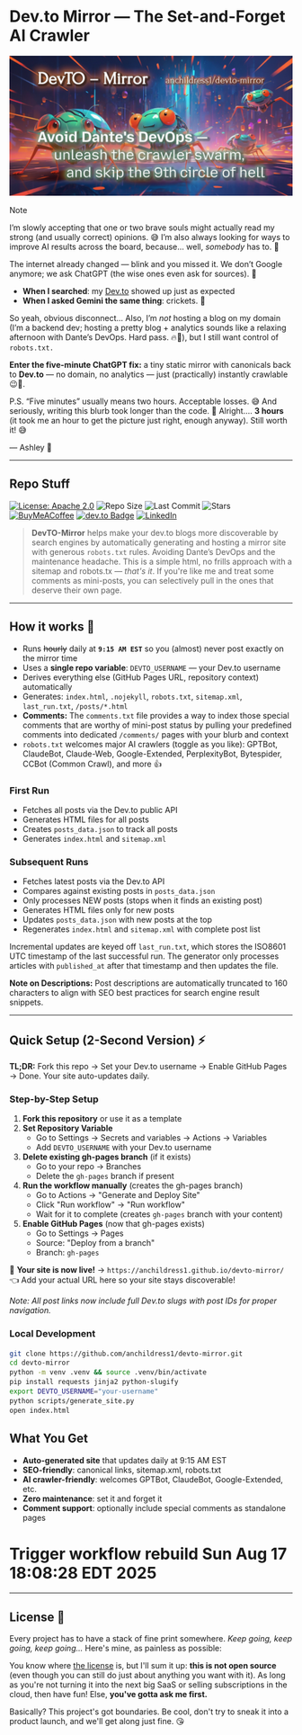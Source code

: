 # Dev\.to Mirror — The Set-and-Forget AI Crawler

![anchildress1/devto-mirror social card: A colorful crawler](https://github.com/anchildress1/devto-mirror/blob/main/assets/devto-mirror.jpg)

> [!NOTE]
>
> I’m slowly accepting that one or two brave souls might actually read my strong (and usually correct) opinions. 😅 I’m also always looking for ways to improve AI results across the board, because... well, _somebody_ has to. 🧠
>
> The internet already changed — blink and you missed it. We don’t Google anymore; we ask ChatGPT (the wise ones even ask for sources). 🤖
>  - **When I searched**: my [Dev.to](https://dev.to/anchildress1) showed up just as expected
>  - **When I asked Gemini the same thing**: crickets. 🦗
>
> So yeah, obvious disconnect... Also, I’m _not_ hosting a blog on my domain (I’m a backend dev; hosting a pretty blog + analytics sounds like a relaxing afternoon with Dante’s DevOps. Hard pass. 🔥🫠), but I still want control of `robots.txt.`
>
> **Enter the five-minute ChatGPT fix:** a tiny static mirror with canonicals back to **Dev.to** — no domain, no analytics — just (practically) instantly crawlable 😉🐜.
>
> P.S. “Five minutes” usually means two hours. Acceptable losses. 😅 And seriously, writing this blurb took longer than the code. 🤨 Alright.... **3 hours** (it took me an hour to get the picture just right, enough anyway). Still worth it! 😅
>
> — Ashley 🦄

---

## Repo Stuff

[![License: Apache 2.0](https://img.shields.io/badge/License-Apache%202.0-EDC531.svg?logo=apache)](./LICENSE)
![Repo Size](https://img.shields.io/github/repo-size/anchildress1/devto-mirror)
![Last Commit](https://img.shields.io/github/last-commit/anchildress1/devto-mirror)
![Stars](https://img.shields.io/github/stars/anchildress1/devto-mirror)
<br />
 [![BuyMeACoffee](https://img.shields.io/badge/Buy%20Me%20a%20Coffee-ffdd00?logo=buy-me-a-coffee&logoColor=black)](https://www.buymeacoffee.com/anchildress1)
 [![dev.to Badge](https://img.shields.io/badge/dev.to-0A0A0A?logo=devdotto\&logoColor=fff)](https://dev.to/anchildress1)
 [![LinkedIn](https://img.shields.io/badge/linkedin-%230077B5.svg?logo=linkedin\&logoColor=white)](https://www.linkedin.com/in/anchildress1/)

> **DevTO-Mirror** helps make your dev.to blogs more discoverable by search engines by automatically generating and hosting a mirror site with generous `robots.txt` rules. Avoiding Dante’s DevOps and the maintenance headache. This is a simple html, no frills approach with a sitemap and robots.tx — _that's it_. If you're like me and treat some comments as mini-posts, you can selectively pull in the ones that deserve their own page.

---

## How it works 🚀

* Runs ~~hourly~~ daily at **`9:15 AM EST`** so you (almost) never post exactly on the mirror time
* Uses a **single repo variable**: `DEVTO_USERNAME` — your Dev.to username
* Derives everything else (GitHub Pages URL, repository context) automatically
* Generates: `index.html`, `.nojekyll`, `robots.txt`, `sitemap.xml`, `last_run.txt`, `/posts/*.html`
* **Comments:** The `comments.txt` file provides a way to index those special comments that are worthy of mini-post status by pulling your predefined comments into dedicated `/comments/` pages with your blurb and context
* `robots.txt` welcomes major AI crawlers (toggle as you like): GPTBot, ClaudeBot, Claude-Web, Google-Extended, PerplexityBot, Bytespider, CCBot (Common Crawl), and more 👍

### First Run

- Fetches all posts via the Dev.to public API
- Generates HTML files for all posts
- Creates `posts_data.json` to track all posts
- Generates `index.html` and `sitemap.xml`

### Subsequent Runs

- Fetches latest posts via the Dev.to API
- Compares against existing posts in `posts_data.json`
- Only processes NEW posts (stops when it finds an existing post)
- Generates HTML files only for new posts
- Updates `posts_data.json` with new posts at the top
- Regenerates `index.html` and `sitemap.xml` with complete post list

Incremental updates are keyed off `last_run.txt`, which stores the ISO8601 UTC timestamp of the last successful run. The generator only processes articles with `published_at` after that timestamp and then updates the file.

**Note on Descriptions:** Post descriptions are automatically truncated to 160 characters to align with SEO best practices for search engine result snippets.

---

## Quick Setup (2-Second Version) ⚡

**TL;DR:** Fork this repo → Set your Dev.to username → Enable GitHub Pages → Done. Your site auto-updates daily.

### Step-by-Step Setup

1. **Fork this repository** or use it as a template
2. **Set Repository Variable**
   - Go to Settings → Secrets and variables → Actions → Variables
   - Add `DEVTO_USERNAME` with your Dev.to username
3. **Delete existing gh-pages branch** (if it exists)
   - Go to your repo → Branches
   - Delete the `gh-pages` branch if present
4. **Run the workflow manually** (creates the gh-pages branch)
   - Go to Actions → "Generate and Deploy Site"
   - Click "Run workflow" → "Run workflow"
   - Wait for it to complete (creates `gh-pages` branch with your content)
5. **Enable GitHub Pages** (now that gh-pages exists)
   - Go to Settings → Pages
   - Source: "Deploy from a branch"
   - Branch: `gh-pages`

🎉 **Your site is now live!** → `https://anchildress1.github.io/devto-mirror/` 👈 Add your actual URL here so your site stays discoverable!

*Note: All post links now include full Dev.to slugs with post IDs for proper navigation.*

### Local Development

```bash
git clone https://github.com/anchildress1/devto-mirror.git
cd devto-mirror
python -m venv .venv && source .venv/bin/activate
pip install requests jinja2 python-slugify
export DEVTO_USERNAME="your-username"
python scripts/generate_site.py
open index.html
```

## What You Get

- **Auto-generated site** that updates daily at 9:15 AM EST
- **SEO-friendly**: canonical links, sitemap.xml, robots.txt
- **AI crawler-friendly**: welcomes GPTBot, ClaudeBot, Google-Extended, etc.
- **Zero maintenance**: set it and forget it
- **Comment support**: optionally include special comments as standalone pages
# Trigger workflow rebuild Sun Aug 17 18:08:28 EDT 2025

---

## License 📄

Every project has to have a stack of fine print somewhere. _Keep going, keep going, keep going..._ Here's mine, as painless as possible:

You know where [the license](./LICENSE) is, but I'll sum it up: **this is not open source** (even though you can still do just about anything you want with it). As long as you're not turning it into the next big SaaS or selling subscriptions in the cloud, then have fun! Else, **you've gotta ask me first.**

Basically? This project's got boundaries. Be cool, don't try to sneak it into a product launch, and we'll get along just fine. 😘


